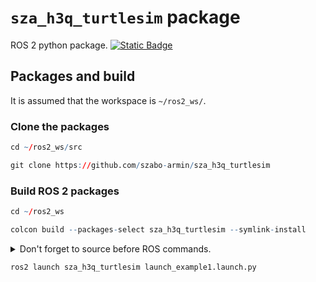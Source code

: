 # `sza_h3q_turtlesim` package
ROS 2 python package.  [![Static Badge](https://img.shields.io/badge/ROS_2-Humble-34aec5)](https://docs.ros.org/en/humble/)
## Packages and build

It is assumed that the workspace is `~/ros2_ws/`.

### Clone the packages
``` r
cd ~/ros2_ws/src
```
``` r
git clone https://github.com/szabo-armin/sza_h3q_turtlesim
```

### Build ROS 2 packages
``` r
cd ~/ros2_ws
```
``` r
colcon build --packages-select sza_h3q_turtlesim --symlink-install
```

<details>
<summary> Don't forget to source before ROS commands.</summary>

``` r
source ~/ros2_ws/install/setup.bash
```
</details>

``` r
ros2 launch sza_h3q_turtlesim launch_example1.launch.py
```
